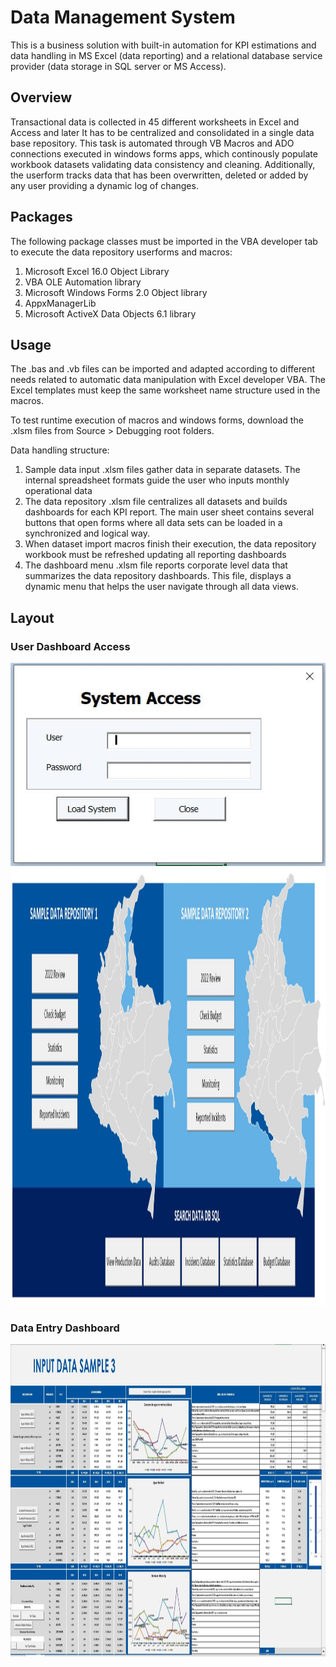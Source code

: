 # Data Management System

This is a business solution with built-in automation for KPI estimations and data handling in MS Excel (data reporting) and a relational database service provider (data storage in SQL server or MS Access).

## Overview

Transactional data is collected in 45 different worksheets in Excel and Access and later It has to be centralized and consolidated in a single data base repository. This task is automated through VB Macros and ADO connections executed in windows forms apps, which continously populate workbook datasets validating data consistency and cleaning. Additionally, the userform tracks data that has been overwritten, deleted or added by any user providing a dynamic log of changes.

## Packages
The following package classes must be imported in the VBA developer tab to execute the data repository userforms and macros:

1. Microsoft Excel 16.0 Object Library
2. VBA OLE Automation library
3. Microsoft Windows Forms 2.0 Object library
4. AppxManagerLib
5. Microsoft ActiveX Data Objects 6.1 library

## Usage
The .bas and .vb files can be imported and adapted according to different needs related to automatic data manipulation with Excel developer VBA. 
The Excel templates must keep the same worksheet name structure used in the macros. 

To test runtime execution of macros and windows forms, download the .xlsm files from Source > Debugging root folders.

Data handling structure:
1. Sample data input .xlsm files gather data in separate datasets. The internal spreadsheet formats guide the user who inputs monthly operational data
2. The data repository .xlsm file centralizes all datasets and builds dashboards for each KPI report. The main user sheet contains several buttons that open forms where all data sets can be loaded in a synchronized and logical way.
3. When dataset import macros finish their execution, the data repository workbook must be refreshed updating all reporting dashboards
4. The dashboard menu .xlsm file reports corporate level data that summarizes the data repository dashboards. This file, displays a dynamic menu that helps the user navigate through all data views.


## Layout
### User Dashboard Access
<img src="NavegationMenu/UserProfileSystemAccess/MiscImages5/UserProfileCredentialsForm.JPG">

<img src="NavegationMenu/DashboardNavigationMenu/MiscImages3/NavigationMenu.JPG" width="900" height="700">
</br>

### Data Entry Dashboard
<img src="Source/MiscImages4/DataEntrySample2.JPG" width="1000" height="500">



